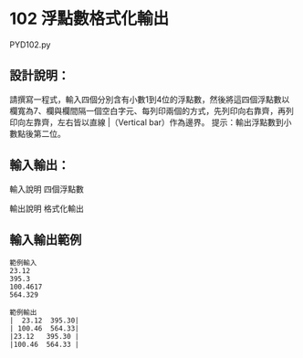 # 102 浮點數格式化輸出
PYD102.py
## 設計說明：
請撰寫一程式，輸入四個分別含有小數1到4位的浮點數，然後將這四個浮點數以欄寬為7、欄與欄間隔一個空白字元、每列印兩個的方式，先列印向右靠齊，再列印向左靠齊，左右皆以直線 |（Vertical bar）作為邊界。
提示：輸出浮點數到小數點後第二位。

## 輸入輸出：
輸入說明
四個浮點數

輸出說明
格式化輸出

## 輸入輸出範例
```
範例輸入
23.12
395.3
100.4617
564.329

範例輸出
|  23.12  395.30|
| 100.46  564.33|
|23.12   395.30 |
|100.46  564.33 |
```
